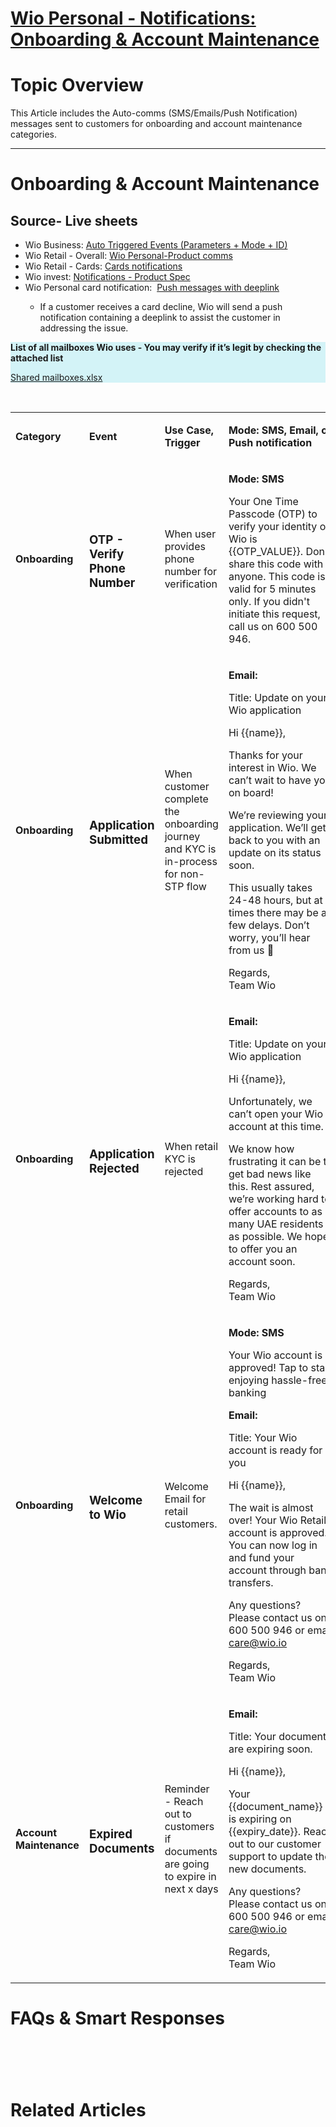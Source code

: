 # [﻿Wio Personal - Notifications: Onboarding & Account Maintenance ](https://app.getguru.com/card/iGR6xKpT/Wio-Personal-Notifications-Onboarding-Account-Maintenance-)

<p class="ghq-card-content__paragraph ghq-is-empty" data-ghq-card-content-type="paragraph">
 <undefined class="ghq-card-content__undefined" data-ghq-card-content-type="undefined">
 </undefined>
</p>
<h1 class="ghq-card-content__large-heading" data-ghq-card-content-type="LARGE_HEADING">
 Topic Overview
</h1>
<p class="ghq-card-content__paragraph" data-ghq-card-content-type="paragraph">
 This Article includes the Auto-comms (SMS/Emails/Push Notification) messages sent to customers for onboarding and account maintenance categories.
</p>
<hr class="ghq-card-content__horizontal-rule" data-ghq-card-content-type="DIVIDER"/>
<h1 class="ghq-card-content__large-heading" data-ghq-card-content-type="LARGE_HEADING">
 Onboarding &amp; Account Maintenance
</h1>
<h2 class="ghq-card-content__medium-heading" data-ghq-card-content-type="MEDIUM_HEADING">
 <strong class="ghq-card-content__bold" data-ghq-card-content-type="BOLD">
  Source- Live sheets
 </strong>
</h2>
<ul class="ghq-card-content__bulleted-list" data-ghq-card-content-type="BULLETED_LIST">
 <li class="ghq-card-content__bulleted-list-item" data-ghq-card-content-type="BULLETED_LIST_ITEM">
  Wio Business:
  <a class="ghq-card-content__link" data-ghq-card-content-type="LINK" href="https://wiobank.atlassian.net/wiki/spaces/ADQFS/pages/418054190" rel="noopener noreferrer" target="_blank">
   Auto Triggered Events (Parameters + Mode + ID)
  </a>
 </li>
 <li class="ghq-card-content__bulleted-list-item" data-ghq-card-content-type="BULLETED_LIST_ITEM">
  Wio Retail - Overall:
  <a class="ghq-card-content__link" data-ghq-card-content-type="LINK" href="https://wiobank.atlassian.net/wiki/spaces/RET/pages/651886645" rel="noopener noreferrer" target="_blank">
   Wio Personal-Product comms
  </a>
 </li>
 <li class="ghq-card-content__bulleted-list-item" data-ghq-card-content-type="BULLETED_LIST_ITEM">
  Wio Retail - Cards:
  <a class="ghq-card-content__link" data-ghq-card-content-type="LINK" href="https://wiobank.atlassian.net/wiki/spaces/RET/pages/821198849" rel="noopener noreferrer" target="_blank">
   Cards  notifications
  </a>
 </li>
 <li class="ghq-card-content__bulleted-list-item" data-ghq-card-content-type="BULLETED_LIST_ITEM">
  Wio invest:
  <a class="ghq-card-content__link" data-ghq-card-content-type="LINK" href="https://wiobank.atlassian.net/wiki/spaces/BROK/pages/457965632" rel="noopener noreferrer" target="_blank">
   Notifications - Product Spec
  </a>
 </li>
 <li class="ghq-card-content__bulleted-list-item" data-ghq-card-content-type="BULLETED_LIST_ITEM">
  Wio Personal card notification: ﻿﻿
  <a class="ghq-card-content__link" data-ghq-card-content-type="LINK" href="https://wiobank.atlassian.net/wiki/x/EAASRw" rel="noopener noreferrer" target="_blank">
   Push messages with deeplink
  </a>
 </li>
 <ul class="ghq-card-content__bulleted-list" data-ghq-card-content-type="BULLETED_LIST">
  <li class="ghq-card-content__bulleted-list-item" data-ghq-card-content-type="BULLETED_LIST_ITEM">
   If a customer receives a card decline, Wio will send a push notification containing a deeplink to assist the customer in addressing the issue.﻿
  </li>
 </ul>
</ul>
<section class="ghq-card-content__callout" data-ghq-card-content-type="CALLOUT" data-ghq-color="blue" style="background-color: #00bcd62b;">
 <p class="ghq-card-content__paragraph" data-ghq-card-content-type="paragraph">
  <strong class="ghq-card-content__bold" data-ghq-card-content-type="BOLD">
   List of all mailboxes Wio uses - You may verify if it’s legit by checking the attached list
  </strong>
 </p>
 <p class="ghq-card-content__paragraph" data-ghq-card-content-type="paragraph">
  <a class="ghq-card-content__file" data-ghq-card-content-filename="undefined" data-ghq-card-content-type="FILE" href="https://content.api.getguru.com/files/view/2574364c-9b9d-42a9-a1c8-9dd422e851c1" rel="noopener noreferrer" target="_blank">
   Shared mailboxes.xlsx
  </a>
 </p>
</section>
<p class="ghq-card-content__paragraph" data-ghq-card-content-type="paragraph">
 ﻿
 <br/>
</p>
<div class="ghq-card-content__table-responsive-wrapper">
 <div class="ghq-card-content__table-scroller">
  <table class="ghq-card-content__table" data-ghq-card-content-is-full-width="true" data-ghq-card-content-type="TABLE" data-ghq-table-column-widths="119,167,186,221" data-ghq-table-header="true">
   <colgroup>
    <col style="width:119px"/>
    <col style="width:167px"/>
    <col style="width:186px"/>
    <col style="width:221px"/>
   </colgroup>
   <tbody class="ghq-card-content__table-body">
    <tr class="ghq-card-content__table-row" data-ghq-card-content-type="TABLE_ROW">
     <td class="ghq-card-content__table-cell" data-ghq-card-content-type="TABLE_CELL">
      <p class="ghq-card-content__paragraph" data-ghq-card-content-type="paragraph">
       <strong class="ghq-card-content__bold" data-ghq-card-content-type="BOLD">
        Category
       </strong>
      </p>
     </td>
     <td class="ghq-card-content__table-cell" data-ghq-card-content-type="TABLE_CELL">
      <p class="ghq-card-content__paragraph" data-ghq-card-content-type="paragraph">
       <strong class="ghq-card-content__bold" data-ghq-card-content-type="BOLD">
        Event
       </strong>
      </p>
     </td>
     <td class="ghq-card-content__table-cell" data-ghq-card-content-type="TABLE_CELL">
      <p class="ghq-card-content__paragraph" data-ghq-card-content-type="paragraph">
       <strong class="ghq-card-content__bold" data-ghq-card-content-type="BOLD">
        Use Case, Trigger
       </strong>
      </p>
     </td>
     <td class="ghq-card-content__table-cell" data-ghq-card-content-type="TABLE_CELL">
      <p class="ghq-card-content__paragraph" data-ghq-card-content-type="paragraph">
       <strong class="ghq-card-content__bold" data-ghq-card-content-type="BOLD">
        Mode: SMS, Email, or Push notification
       </strong>
      </p>
     </td>
    </tr>
    <tr class="ghq-card-content__table-row" data-ghq-card-content-type="TABLE_ROW">
     <td class="ghq-card-content__table-cell" data-ghq-card-content-type="TABLE_CELL">
      <p class="ghq-card-content__paragraph" data-ghq-card-content-type="paragraph">
       <strong class="ghq-card-content__bold" data-ghq-card-content-type="BOLD">
        Onboarding
       </strong>
      </p>
     </td>
     <td class="ghq-card-content__table-cell" data-ghq-card-content-type="TABLE_CELL">
      <h3 class="ghq-card-content__small-heading" data-ghq-card-content-type="SMALL_HEADING">
       <strong class="ghq-card-content__bold" data-ghq-card-content-type="BOLD">
        OTP - Verify Phone Number
       </strong>
      </h3>
     </td>
     <td class="ghq-card-content__table-cell" data-ghq-card-content-type="TABLE_CELL">
      <p class="ghq-card-content__paragraph" data-ghq-card-content-type="paragraph">
       When user provides phone number for verification
      </p>
     </td>
     <td class="ghq-card-content__table-cell" data-ghq-card-content-type="TABLE_CELL">
      <p class="ghq-card-content__paragraph" data-ghq-card-content-type="paragraph">
       <strong class="ghq-card-content__bold" data-ghq-card-content-type="BOLD">
        Mode: SMS
       </strong>
      </p>
      <p class="ghq-card-content__paragraph" data-ghq-card-content-type="paragraph">
       Your One Time Passcode (OTP) to verify your identity on Wio is {{OTP_VALUE}}. Don't share this code with anyone. This code is valid for 5 minutes only. If you didn't initiate this request, call us on 600 500 946.
      </p>
     </td>
    </tr>
    <tr class="ghq-card-content__table-row" data-ghq-card-content-type="TABLE_ROW">
     <td class="ghq-card-content__table-cell" data-ghq-card-content-type="TABLE_CELL">
      <p class="ghq-card-content__paragraph" data-ghq-card-content-type="paragraph">
       <strong class="ghq-card-content__bold" data-ghq-card-content-type="BOLD">
        Onboarding
       </strong>
      </p>
     </td>
     <td class="ghq-card-content__table-cell" data-ghq-card-content-type="TABLE_CELL">
      <h3 class="ghq-card-content__small-heading" data-ghq-card-content-type="SMALL_HEADING">
       <strong class="ghq-card-content__bold" data-ghq-card-content-type="BOLD">
        Application Submitted
       </strong>
      </h3>
     </td>
     <td class="ghq-card-content__table-cell" data-ghq-card-content-type="TABLE_CELL">
      <p class="ghq-card-content__paragraph" data-ghq-card-content-type="paragraph">
       When customer complete the onboarding journey and KYC is in-process for non-STP flow
      </p>
     </td>
     <td class="ghq-card-content__table-cell" data-ghq-card-content-type="TABLE_CELL">
      <p class="ghq-card-content__paragraph" data-ghq-card-content-type="paragraph">
       <strong class="ghq-card-content__bold" data-ghq-card-content-type="BOLD">
        Email:
       </strong>
      </p>
      <p class="ghq-card-content__paragraph" data-ghq-card-content-type="paragraph">
       Title: Update on your Wio application
      </p>
      <p class="ghq-card-content__paragraph" data-ghq-card-content-type="paragraph">
       Hi {{name}},
      </p>
      <p class="ghq-card-content__paragraph" data-ghq-card-content-type="paragraph">
       Thanks for your interest in Wio. We can’t wait to have you on board!
      </p>
      <p class="ghq-card-content__paragraph" data-ghq-card-content-type="paragraph">
       We’re reviewing your application. We’ll get back to you with an update on its status soon.
      </p>
      <p class="ghq-card-content__paragraph" data-ghq-card-content-type="paragraph">
       This usually takes 24-48 hours, but at times there may be a few delays. Don’t worry, you’ll hear from us 🙂
      </p>
      <p class="ghq-card-content__paragraph" data-ghq-card-content-type="paragraph">
       Regards,
       <br/>
       Team Wio
      </p>
     </td>
    </tr>
    <tr class="ghq-card-content__table-row" data-ghq-card-content-type="TABLE_ROW">
     <td class="ghq-card-content__table-cell" data-ghq-card-content-type="TABLE_CELL">
      <p class="ghq-card-content__paragraph" data-ghq-card-content-type="paragraph">
       <strong class="ghq-card-content__bold" data-ghq-card-content-type="BOLD">
        Onboarding
       </strong>
      </p>
     </td>
     <td class="ghq-card-content__table-cell" data-ghq-card-content-type="TABLE_CELL">
      <h3 class="ghq-card-content__small-heading" data-ghq-card-content-type="SMALL_HEADING">
       <strong class="ghq-card-content__bold" data-ghq-card-content-type="BOLD">
        Application Rejected
       </strong>
      </h3>
     </td>
     <td class="ghq-card-content__table-cell" data-ghq-card-content-type="TABLE_CELL">
      <p class="ghq-card-content__paragraph" data-ghq-card-content-type="paragraph">
       When retail KYC is rejected
      </p>
     </td>
     <td class="ghq-card-content__table-cell" data-ghq-card-content-type="TABLE_CELL">
      <p class="ghq-card-content__paragraph" data-ghq-card-content-type="paragraph">
       <strong class="ghq-card-content__bold" data-ghq-card-content-type="BOLD">
        Email:
       </strong>
      </p>
      <p class="ghq-card-content__paragraph" data-ghq-card-content-type="paragraph">
       Title: Update on your Wio application
      </p>
      <p class="ghq-card-content__paragraph" data-ghq-card-content-type="paragraph">
       Hi {{name}},
      </p>
      <p class="ghq-card-content__paragraph" data-ghq-card-content-type="paragraph">
       Unfortunately, we can’t open your Wio account at this time.
      </p>
      <p class="ghq-card-content__paragraph" data-ghq-card-content-type="paragraph">
       We know how frustrating it can be to get bad news like this. Rest assured, we’re working hard to offer accounts to as many UAE residents as possible. We hope to offer you an account soon.
      </p>
      <p class="ghq-card-content__paragraph" data-ghq-card-content-type="paragraph">
       Regards,
       <br/>
       Team Wio
      </p>
     </td>
    </tr>
    <tr class="ghq-card-content__table-row" data-ghq-card-content-type="TABLE_ROW">
     <td class="ghq-card-content__table-cell" data-ghq-card-content-type="TABLE_CELL">
      <p class="ghq-card-content__paragraph" data-ghq-card-content-type="paragraph">
       <strong class="ghq-card-content__bold" data-ghq-card-content-type="BOLD">
        Onboarding
       </strong>
      </p>
     </td>
     <td class="ghq-card-content__table-cell" data-ghq-card-content-type="TABLE_CELL">
      <h3 class="ghq-card-content__small-heading" data-ghq-card-content-type="SMALL_HEADING">
       <strong class="ghq-card-content__bold" data-ghq-card-content-type="BOLD">
        Welcome to Wio
       </strong>
      </h3>
     </td>
     <td class="ghq-card-content__table-cell" data-ghq-card-content-type="TABLE_CELL">
      <p class="ghq-card-content__paragraph" data-ghq-card-content-type="paragraph">
       Welcome Email for retail customers.
      </p>
     </td>
     <td class="ghq-card-content__table-cell" data-ghq-card-content-type="TABLE_CELL">
      <p class="ghq-card-content__paragraph" data-ghq-card-content-type="paragraph">
       <strong class="ghq-card-content__bold" data-ghq-card-content-type="BOLD">
        Mode: SMS
       </strong>
      </p>
      <p class="ghq-card-content__paragraph" data-ghq-card-content-type="paragraph">
       Your Wio account is approved! Tap to start enjoying hassle-free banking
      </p>
      <p class="ghq-card-content__paragraph ghq-is-empty" data-ghq-card-content-type="paragraph">
      </p>
      <p class="ghq-card-content__paragraph" data-ghq-card-content-type="paragraph">
       <strong class="ghq-card-content__bold" data-ghq-card-content-type="BOLD">
        Email:
       </strong>
      </p>
      <p class="ghq-card-content__paragraph" data-ghq-card-content-type="paragraph">
       Title: Your Wio account is ready for you
      </p>
      <p class="ghq-card-content__paragraph" data-ghq-card-content-type="paragraph">
       Hi {{name}},
      </p>
      <p class="ghq-card-content__paragraph" data-ghq-card-content-type="paragraph">
       The wait is almost over! Your Wio Retail account is approved. You can now log in and fund your account through bank transfers.
      </p>
      <p class="ghq-card-content__paragraph" data-ghq-card-content-type="paragraph">
       Any questions? Please contact us on 600 500 946 or email
       <a class="ghq-card-content__link" data-ghq-card-content-type="LINK" href="mailto:care@wio.io">
        <u class="ghq-card-content__underline" data-ghq-card-content-type="UNDERLINE" style="text-decoration:underline">
         care@wio.io
        </u>
       </a>
      </p>
      <p class="ghq-card-content__paragraph" data-ghq-card-content-type="paragraph">
      </p>
      <p class="ghq-card-content__paragraph" data-ghq-card-content-type="paragraph">
       Regards,
       <br/>
       Team Wio
      </p>
     </td>
    </tr>
    <tr class="ghq-card-content__table-row" data-ghq-card-content-type="TABLE_ROW">
     <td class="ghq-card-content__table-cell" data-ghq-card-content-type="TABLE_CELL">
      <p class="ghq-card-content__paragraph" data-ghq-card-content-type="paragraph">
       <strong class="ghq-card-content__bold" data-ghq-card-content-type="BOLD">
        Account Maintenance
       </strong>
      </p>
     </td>
     <td class="ghq-card-content__table-cell" data-ghq-card-content-type="TABLE_CELL">
      <h3 class="ghq-card-content__small-heading" data-ghq-card-content-type="SMALL_HEADING">
       <strong class="ghq-card-content__bold" data-ghq-card-content-type="BOLD">
        Expired Documents
       </strong>
      </h3>
     </td>
     <td class="ghq-card-content__table-cell" data-ghq-card-content-type="TABLE_CELL">
      <p class="ghq-card-content__paragraph" data-ghq-card-content-type="paragraph">
       Reminder - Reach out to customers if documents are going to expire in next x days
      </p>
     </td>
     <td class="ghq-card-content__table-cell" data-ghq-card-content-type="TABLE_CELL">
      <p class="ghq-card-content__paragraph" data-ghq-card-content-type="paragraph">
       <strong class="ghq-card-content__bold" data-ghq-card-content-type="BOLD">
        Email:
       </strong>
      </p>
      <p class="ghq-card-content__paragraph" data-ghq-card-content-type="paragraph">
       Title: Your documents are expiring soon.
      </p>
      <p class="ghq-card-content__paragraph" data-ghq-card-content-type="paragraph">
       Hi {{name}},
      </p>
      <p class="ghq-card-content__paragraph" data-ghq-card-content-type="paragraph">
       Your {{document_name}} is expiring on {{expiry_date}}. Reach out to our customer support to update the new documents.
      </p>
      <p class="ghq-card-content__paragraph" data-ghq-card-content-type="paragraph">
       Any questions? Please contact us on 600 500 946 or email
       <a class="ghq-card-content__link" data-ghq-card-content-type="LINK" href="mailto:care@wio.io">
        care@wio.io
       </a>
      </p>
      <p class="ghq-card-content__paragraph" data-ghq-card-content-type="paragraph">
       Regards,
       <br/>
       Team Wio
      </p>
     </td>
    </tr>
   </tbody>
  </table>
 </div>
</div>
<p class="ghq-card-content__paragraph ghq-is-empty" data-ghq-card-content-type="paragraph">
</p>
<h1 class="ghq-card-content__large-heading" data-ghq-card-content-type="LARGE_HEADING">
 FAQs &amp; Smart Responses
</h1>
<h1 class="ghq-card-content__large-heading" data-ghq-card-content-type="LARGE_HEADING">
 ﻿
 <br/>
</h1>
<h1 class="ghq-card-content__large-heading" data-ghq-card-content-type="LARGE_HEADING">
 Related Articles
</h1>
<p class="ghq-card-content__paragraph ghq-is-empty" data-ghq-card-content-type="paragraph">
</p>
<p class="ghq-card-content__paragraph ghq-is-empty" data-ghq-card-content-type="paragraph">
</p>
